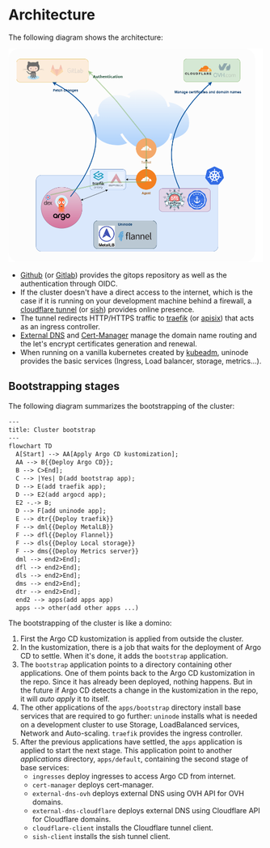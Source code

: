 # Architecture

The following diagram shows the architecture:

![architecture](./img/architecture.png)

-   [Github] (or [Gitlab]) provides the gitops repository as well as the
    authentication through OIDC.
-   If the cluster doesn't have a direct access to the internet, which is the
    case if it is running on your development machine behind a firewall, a
    [cloudflare tunnel] (or [sish]) provides online presence.
-   The tunnel redirects HTTP/HTTPS traffic to [traefik] (or [apisix]) that acts
    as an ingress controller.
-   [External DNS] and [Cert-Manager] manage the domain name routing and the
    let's encrypt certificates generation and renewal.
-   When running on a vanilla kubernetes created by [kubeadm], uninode provides
    the basic services (Ingress, Load balancer, storage, metrics...).

## Bootstrapping stages

The following diagram summarizes the bootstrapping of the cluster:

```mermaid
---
title: Cluster bootstrap
---
flowchart TD
  A[Start] --> AA[Apply Argo CD kustomization];
  AA --> B{{Deploy Argo CD}};
  B --> C>End];
  C --> |Yes| D(add bootstrap app);
  D --> E(add traefik app);
  D --> E2(add argocd app);
  E2 -.-> B;
  D --> F[add uninode app];
  E --> dtr{{Deploy traefik}}
  F --> dml{{Deploy MetalLB}}
  F --> dfl{{Deploy Flannel}}
  F --> dls{{Deploy Local storage}}
  F --> dms{{Deploy Metrics server}}
  dml --> end2>End];
  dfl --> end2>End];
  dls --> end2>End];
  dms --> end2>End];
  dtr --> end2>End];
  end2 --> apps(add apps app)
  apps --> other(add other apps ...)

```

The bootstrapping of the cluster is like a domino:

1.  First the Argo CD kustomization is applied from outside the cluster.
2.  In the kustomization, there is a job that waits for the deployment of Argo
    CD to settle. When it's done, it adds the `bootstrap` application.
3.  The `bootstrap` application points to a directory containing other
    applications. One of them points back to the Argo CD kustomization in the
    repo. Since it has already been deployed, nothing happens. But in the future
    if Argo CD detects a change in the kustomization in the repo, it will _auto
    apply_ it to itself.
4.  The other applications of the `apps/bootstrap` directory install base
    services that are required to go further: `uninode` installs what is needed
    on a development cluster to use Storage, LoadBalanced services, Network and
    Auto-scaling. `traefik` provides the ingress controller.
5.  After the previous applications have settled, the `apps` application is
    applied to start the next stage. This application point to another
    _applications_ directory, `apps/default`, containing the second stage of
    base services:
    -   `ingresses` deploy ingresses to access Argo CD from internet.
    -   `cert-manager` deploys cert-manager.
    -   `external-dns-ovh` deploys external DNS using OVH API for OVH domains.
    -   `external-dns-cloudflare` deploys external DNS using Cloudflare API for
        Cloudflare domains.
    -   `cloudflare-client` installs the Cloudflare tunnel client.
    -   `sish-client` installs the sish tunnel client.

<!-- prettier-ignore-start -->

[External DNS]: https://github.com/kubernetes-sigs/external-dns#status-of-providers
[Cert-Manager]: https://cert-manager.io/
[github]: https://github.com
[gitlab]: https://gitlab.com
[cloudflare tunnel]: https://developers.cloudflare.com/cloudflare-one/connections/connect-apps/
[sish]: https://github.com/antoniomika/sish
[traefik]: https://doc.traefik.io/traefik/
[apisix]: https://apisix.apache.org/
[kubeadm]: https://kubernetes.io/docs/reference/setup-tools/kubeadm/
<!-- prettier-ignore-end -->
